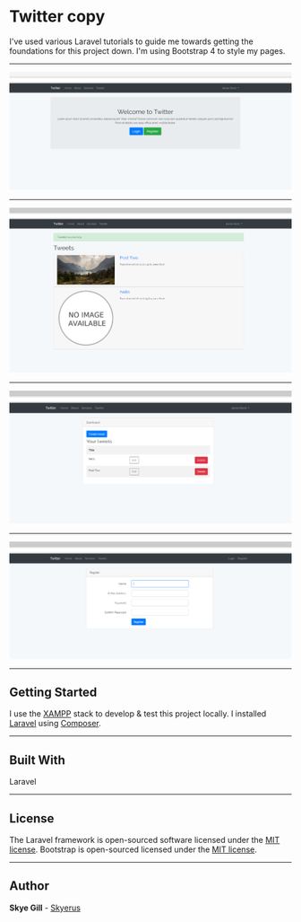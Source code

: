 # Twitter copy

I've used various Laravel tutorials to guide me towards getting the foundations for this project down. I'm using Bootstrap 4 to style my pages.

---

![Twitter](public/screenshots/twitter_1.png "Home")

---

![Twitter](public/screenshots/twitter_2.png "View all tweets")

---

![Twitter](public/screenshots/twitter_3.png "Tweets table")

---

![Twitter](public/screenshots/twitter_4.png "Register")

---

## Getting Started

I use the [XAMPP](https://www.apachefriends.org/index.html) stack to develop & test this project locally.
I installed [Laravel](https://laravel.com/) using [Composer](https://getcomposer.org/).

---

## Built With

Laravel

---

## License

The Laravel framework is open-sourced software licensed under the [MIT license](https://opensource.org/licenses/MIT).
Bootstrap is open-sourced licensed under the [MIT license](https://opensource.org/licenses/MIT).

---

## Author

**Skye Gill** - [Skyerus](https://github.com/Skyerus)
